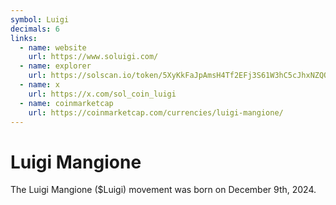 ```yaml
---
symbol: Luigi
decimals: 6
links:
  - name: website
    url: https://www.soluigi.com/
  - name: explorer
    url: https://solscan.io/token/5XyKkFaJpAmsH4Tf2EFj3S61W3hC5cJhxNZQQ5h1pump
  - name: x
    url: https://x.com/sol_coin_luigi
  - name: coinmarketcap
    url: https://coinmarketcap.com/currencies/luigi-mangione/
---
```


# Luigi Mangione

The Luigi Mangione ($Luigi) movement was born on December 9th, 2024.
